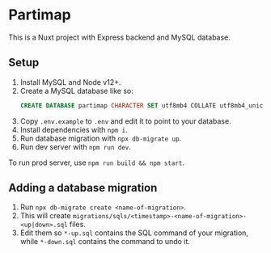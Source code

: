 # Partimap

This is a Nuxt project with Express backend and MySQL database.


## Setup

1. Install MySQL and Node v12+.
2. Create a MySQL database like so:
	```sql
	CREATE DATABASE partimap CHARACTER SET utf8mb4 COLLATE utf8mb4_unicode_ci;
	```
3. Copy `.env.example` to `.env` and edit it to point to your database.
4. Install dependencies with `npm i`.
5. Run database migration with `npx db-migrate up`.
6. Run dev server with `npm run dev`.

To run prod server, use `npm run build && npm start`.


## Adding a database migration

1. Run `npx db-migrate create <name-of-migration>`.
2. This will create `migrations/sqls/<timestamp>-<name-of-migration>-<up|down>.sql` files.
3. Edit them so `*-up.sql` contains the SQL command of your migration, while `*-down.sql` contains the command to undo it.

